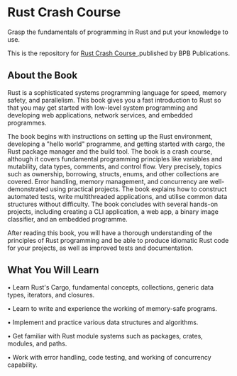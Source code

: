 #  Rust Crash Course

Grasp the fundamentals of programming in Rust and put your knowledge to use.

This is the repository for [ Rust Crash Course
](https://bpbonline.com/products/rust-crash-course?_pos=1&_sid=29642ae85&_ss=r),published by BPB Publications. 

## About the Book
Rust is a sophisticated systems programming language for speed, memory safety, and parallelism. This book gives you a fast introduction to Rust so that you may get started with low-level system programming and developing web applications, network services, and embedded programmes.

The book begins with instructions on setting up the Rust environment, developing a "hello world" programme, and getting started with cargo, the Rust package manager and the build tool. The book is a crash course, although it covers fundamental programming principles like variables and mutability, data types, comments, and control flow. Very precisely, topics such as ownership, borrowing, structs, enums, and other collections are covered. Error handling, memory management, and concurrency are well-demonstrated using practical projects. The book explains how to construct automated tests, write multithreaded applications, and utilise common data structures without difficulty. The book concludes with several hands-on projects, including creating a CLI application, a web app, a binary image classifier, and an embedded programme.

After reading this book, you will have a thorough understanding of the principles of Rust programming and be able to produce idiomatic Rust code for your projects, as well as improved tests and documentation.

## What You Will Learn
•	Learn Rust's Cargo, fundamental concepts, collections, generic data types, iterators, and closures.

•	Learn to write and experience the working of memory-safe programs.

•	Implement and practice various data structures and algorithms.

•	Get familiar with Rust module systems such as packages, crates, modules, and paths.

•	Work with error handling, code testing, and working of concurrency capability.
